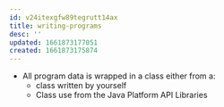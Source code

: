 ```yaml
---
id: v24itexgfw89tegrutt14ax
title: writing-programs
desc: ''
updated: 1661873177051
created: 1661873175874
---
```


- All program data is wrapped in a class either from a:
  - class written by yourself
  - Class use from the Java Platform API Libraries
